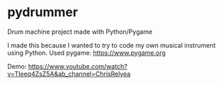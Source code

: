 # pydrummer
Drum machine project made with Python/Pygame

I made this because I wanted to try to code my own musical instrument using Python.
Used pygame: https://www.pygame.org

Demo: https://www.youtube.com/watch?v=TIeeq4ZsZ5A&ab_channel=ChrisRelyea
